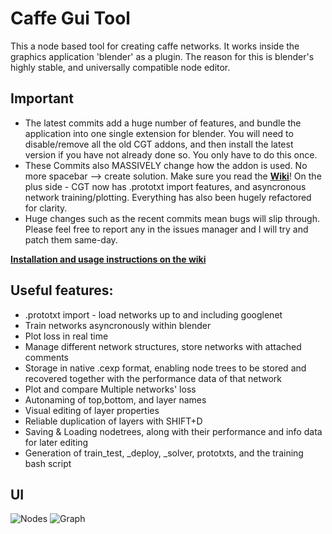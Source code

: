 # Caffe Gui Tool
This a node based tool for creating caffe networks. It works inside the graphics application 'blender' as a plugin. The reason for this is blender's highly stable, and universally compatible node editor.
## Important

* The latest commits add a huge number of features, and bundle the application into one single extension for blender. You will need to disable/remove all the old CGT addons, and then install the latest version if you have not already done so. You only have to do this once.
* These Commits also MASSIVELY change how the addon is used. No more spacebar --> create solution. Make sure you read the [**Wiki**](http://bit.ly/1HCES6r)!
On the plus side - CGT now has .prototxt import features, and asyncronous network training/plotting. Everything has also been hugely refactored for clarity.
* Huge changes such as the recent commits mean bugs will slip through. Please feel free to report any in the issues manager and I will try and patch them same-day.

[**Installation and usage instructions on the wiki**](http://bit.ly/1HCES6r)

## Useful features:
* .prototxt import - load networks up to and including googlenet
* Train networks asyncronously within blender
* Plot loss in real time
* Manage different network structures, store networks with attached comments
* Storage in native .cexp format, enabling node trees to be stored and recovered together with the performance data of that network
* Plot and compare Multiple networks' loss
* Autonaming of top,bottom, and layer names
* Visual editing of layer properties
* Reliable duplication of layers with SHIFT+D
* Saving & Loading nodetrees, along with their performance and info data for later editing
* Generation of train_test, _deploy, _solver, prototxts, and the training bash script


## UI

![Nodes](https://dl.dropboxusercontent.com/u/10860244/CGT/Selection_032.png)
![Graph](https://dl.dropboxusercontent.com/u/10860244/CGT/Selection_031.png)
